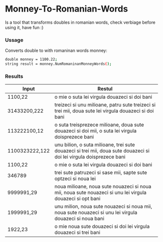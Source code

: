 # Monney-To-Romanian-Words

Is a tool that transforms doubles in romanian words, check verbiage before using it, have fun :)

### Ussage
Converts double to with romaninan words monney:

```sh
double monney = 1100.22; 
string result = monney.NumRomaninanMonneyWords();
```

### Results

| Input | Restul |
| ------ | ------ |
|1100,22 | o mie o suta lei virgula douazeci si doi bani|
|31433200,222 | treizeci si unu milioane, patru sute treizeci si trei mii, doua sute lei virgula douazeci si doi bani|
|113222100,12 | o suta treisprezece milioane, doua sute douazeci si doi mii, o suta lei virgula doisprezece bani|
|1100323222,122 | unu bilion, o suta milioane, trei sute douazeci si trei mii, doua sute douazeci si doi lei virgula doisprezece bani|
|1100,22 | o mie o suta lei virgula douazeci si doi bani|
|346789 | trei sute patruzeci si sase mii, sapte sute optzeci si noua lei|
|9999991,29 | noua milioane, noua sute nouazeci si noua mii, noua sute nouazeci si unu lei virgula douazeci si opt bani|
|1999991,29 | unu milion, noua sute nouazeci si noua mii, noua sute nouazeci si unu lei virgula douazeci si noua bani|
|1922,23 | o mie noua sute douazeci si doi lei virgula douazeci si trei bani|